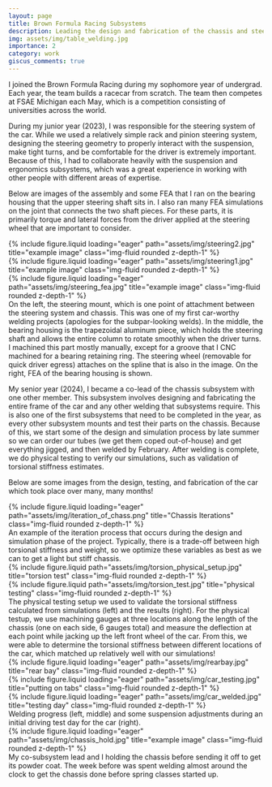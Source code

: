 ```yaml
---
layout: page
title: Brown Formula Racing Subsystems
description: Leading the design and fabrication of the chassis and steering subsystems
img: assets/img/table_welding.jpg
importance: 2
category: work
giscus_comments: true
---
```


I joined the Brown Formula Racing during my sophomore year of undergrad. Each year, the team builds a racecar from scratch. The team then competes at FSAE Michigan each May, which is a competition consisting of universities across the world. 

During my junior year (2023), I was responsible for the steering system of the car. While we used a relatively simple rack and pinion steering system, designing the steering geometry to properly interact with the suspension, make tight turns, and be comfortable for the driver is extremely important. Because of this, I had to collaborate heavily with the suspension and ergonomics subsystems, which was a great experience in working with other people with different areas of expertise.

Below are images of the assembly and some FEA that I ran on the bearing housing that the upper steering shaft sits in. I also ran many FEA simulations on the joint that connects the two shaft pieces. For these parts, it is primarily torque and lateral forces from the driver applied at the steering wheel that are important to consider. 

<div class="row">
    <div class="col-sm mt-3 mt-md-0">
        {% include figure.liquid loading="eager" path="assets/img/steering2.jpg" title="example image" class="img-fluid rounded z-depth-1" %}
    </div>
    <div class="col-sm mt-3 mt-md-0">
        {% include figure.liquid loading="eager" path="assets/img/steering1.jpg" title="example image" class="img-fluid rounded z-depth-1" %}
    </div>
    <div class="col-sm mt-3 mt-md-0">
        {% include figure.liquid loading="eager" path="assets/img/steering_fea.jpg" title="example image" class="img-fluid rounded z-depth-1" %}
    </div>
</div>
<div class="caption">
   On the left, the steering mount, which is one point of attachment between the steering system and chassis. This was one of my first car-worthy welding projects (apologies for the subpar-looking welds). In the middle, the bearing housing is the trapezoidal aluminum piece, which holds the steering shaft and allows the entire column to rotate smoothly when the driver turns. I machined this part mostly manually, except for a groove that I CNC machined for a bearing retaining ring.  The steering wheel (removable for quick  driver egress) attaches on the spline that is also in the image. On the right, FEA of the bearing housing is shown. 
</div>

My senior year (2024), I became a co-lead of the chassis subsystem with one other member. This subsystem involves designing and fabricating the entire frame of the car and any other welding that subsystems require. This is also one of the first subsystems that need to be completed in the year, as every other subsystem mounts and test their parts on the chassis. Because of this, we start some of the design and simulation process by late summer so we can order our tubes (we get them coped out-of-house) and get everything jigged, and then welded by February. After welding is complete, we do physical testing to verify our simulations, such as validation of torsional stiffness estimates. 

Below are some images from the design, testing, and fabrication of the car which took place over many, many months!

<div class="row">
    <div class="col-sm-8 mx-auto">
        {% include figure.liquid loading="eager" path="assets/img/iteration_of_chass.png" title="Chassis Iterations" class="img-fluid rounded z-depth-1" %}
    </div>
</div>
<div class="caption">
    An example of the iteration process that occurs during the design and simulation phase of the project. Typically, there is a trade-off between high torsional stiffness and weight, so we optimize these variables as best as we can to get a light but stiff chassis.
</div>

<div class="row justify-content-sm-center">
    <div class="col-sm-6 mt-3 mt-md-0">
        {% include figure.liquid path="assets/img/torsion_physical_setup.jpg" title="torsion test" class="img-fluid rounded z-depth-1" %}
    </div>
    <div class="col-sm-6 mt-3 mt-md-0">
        {% include figure.liquid path="assets/img/torsion_test.jpg" title="physical testing" class="img-fluid rounded z-depth-1" %}
    </div>
</div>
<div class="caption">
    The physical testing setup we used to validate the torsional stiffness calculated from simulations (left) and the results (right). For the physical testup, we use machining gauges at three locations along the length of the chassis (one on each side, 6 gauges total) and measure the deflection at each point while jacking up the left front wheel of the car. From this, we were able to determine the torsional stiffness between different locations of the car, which matched up relatively well with our simulations!
</div>

<div class="row">
    <div class="col-sm mt-3 mt-md-0">
        {% include figure.liquid loading="eager" path="assets/img/rearbay.jpg" title="rear bay" class="img-fluid rounded z-depth-1" %}
    </div>
    <div class="col-sm mt-3 mt-md-0">
        {% include figure.liquid loading="eager" path="assets/img/car_testing.jpg" title="putting on tabs" class="img-fluid rounded z-depth-1" %}
    </div>
    <div class="col-sm mt-3 mt-md-0">
        {% include figure.liquid loading="eager" path="assets/img/car_welded.jpg" title="testing day" class="img-fluid rounded z-depth-1" %}
    </div>
</div>
<div class="caption">
    Welding progress (left, middle) and some suspension adjustments during an initial driving test day for the car (right). 
</div>

<div class="row">
    <div class="col-sm mt-3 mt-md-0">
        {% include figure.liquid loading="eager" path="assets/img/chassis_hold.jpg" title="example image" class="img-fluid rounded z-depth-1" %}
    </div>
</div>
<div class="caption">
    My co-subsystem lead and I holding the chassis before sending it off to get its powder coat. The week before was spent welding almost around the clock to get the chassis done before spring classes started up.
</div>

